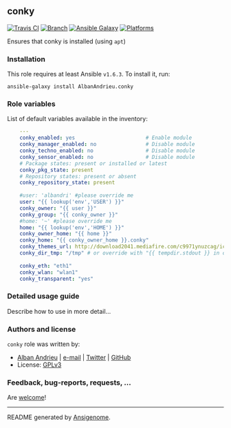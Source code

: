 ## conky

[![Travis CI](http://img.shields.io/travis/AlbanAndrieu/ansible-conky.svg?style=flat)](http://travis-ci.org/AlbanAndrieu/ansible-conky) [![Branch](http://img.shields.io/github/tag/AlbanAndrieu/ansible-conky.svg?style=flat-square)](https://github.com/AlbanAndrieu/ansible-conky/tree/master)  [![Ansible Galaxy](http://img.shields.io/badge/galaxy-AlbanAndrieu.conky-660198.svg?style=flat)](https://galaxy.ansible.com/list#/roles/1510) [![Platforms](http://img.shields.io/badge/platforms-ubuntu-lightgrey.svg?style=flat)](#)

Ensures that conky is installed (using `apt`)

### Installation

This role requires at least Ansible `v1.6.3`. To install it, run:

    ansible-galaxy install AlbanAndrieu.conky



### Role variables

List of default variables available in the inventory:

```yaml
    ---
    conky_enabled: yes                       # Enable module
    conky_manager_enabled: no                # Disable module
    conky_techno_enabled: no                 # Disable module
    conky_sensor_enabled: no                 # Disable module
    # Package states: present or installed or latest
    conky_pkg_state: present
    # Repository states: present or absent
    conky_repository_state: present
    
    #user: 'albandri' #please override me
    user: "{{ lookup('env','USER') }}"
    conky_owner: "{{ user }}"
    conky_group: "{{ conky_owner }}"
    #home: '~' #please override me
    home: "{{ lookup('env','HOME') }}"
    conky_owner_home: "{{ home }}"
    conky_home: "{{ conky_owner_home }}.conky"
    conky_themes_url: http://download2041.mediafire.com/c9971ynuzcag/icvmpzhlk7vgejt/default-themes-extra-1.cmtp.7z
    conky_dir_tmp: "/tmp" # or override with "{{ tempdir.stdout }} in order to have be sure to download the file"
    
    conky_eth: "eth1"
    conky_wlan: "wlan1"
    conky_transparent: "yes"
```


### Detailed usage guide

Describe how to use in more detail...


### Authors and license

`conky` role was written by:
- [Alban Andrieu](fr.linkedin.com/in/nabla/) | [e-mail](mailto:alban.andrieu@free.fr) | [Twitter](https://twitter.com/AlbanAndrieu) | [GitHub](https://github.com/AlbanAndrieu)
- License: [GPLv3](https://tldrlegal.com/license/gnu-general-public-license-v3-%28gpl-3%29)

### Feedback, bug-reports, requests, ...

Are [welcome](https://github.com/AlbanAndrieu/ansible-conky/issues>)!

***

README generated by [Ansigenome](https://github.com/nickjj/ansigenome/).
